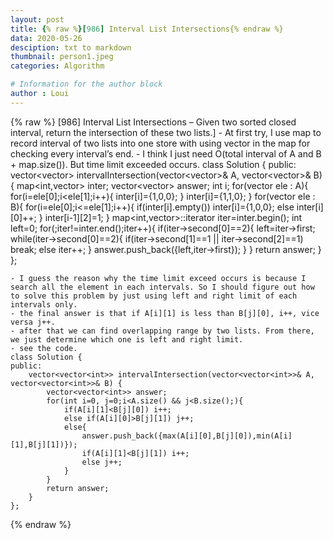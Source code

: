 ```yaml
---
layout: post
title: {% raw %}[986] Interval List Intersections{% endraw %}
data: 2020-05-26
desciption: txt to markdown
thumbnail: person1.jpeg
categories: Algorithm

# Information for the author block
author : Loui
---
```


{% raw %}
	﻿[986] Interval List Intersections – Given two sorted closed interval, return the intersection of these two lists.]
	- At first try, I use map to record interval of two lists into one store with using vector in the map for checking every interval’s end.
	- I think I just need O(total interval of A and B + map.size()). But time limit exceeded occurs.
	class Solution {
	public:
	    vector<vector<int>> intervalIntersection(vector<vector<int>>& A, vector<vector<int>>& B) {
	        map<int,vector<int>> inter;
	        vector<vector<int>> answer;
	        int i;
	        for(vector<int> ele : A){
	            for(i=ele[0];i<ele[1];i++){
	                inter[i]={1,0,0};
	            }
	            inter[i]={1,1,0};
	        }
	        for(vector<int> ele : B){
	            for(i=ele[0];i<=ele[1];i++){
	                if(inter[i].empty()) inter[i]={1,0,0};
	                else inter[i][0]++;
	            }
	            inter[i-1][2]=1;
	        }
	        map<int,vector<int>>::iterator iter=inter.begin();
	        int left=0;
	        for(;iter!=inter.end();iter++){
	            if(iter->second[0]==2){
	                left=iter->first;
	                while(iter->second[0]==2){
	                    if(iter->second[1]==1 || iter->second[2]==1)
	                        break;
	                    else iter++;
	                }
	                answer.push_back({left,iter->first});
	            }
	        }
	        return answer;
	    }
	};
	
	- I guess the reason why the time limit exceed occurs is because I search all the element in each intervals. So I should figure out how to solve this problem by just using left and right limit of each intervals only.
	- the final answer is that if A[i][1] is less than B[j][0], i++, vice versa j++.
	- after that we can find overlapping range by two lists. From there, we just determine which one is left and right limit.
	- see the code.
	class Solution {
	public:
	    vector<vector<int>> intervalIntersection(vector<vector<int>>& A, vector<vector<int>>& B) {
	        vector<vector<int>> answer;
	        for(int i=0, j=0;i<A.size() && j<B.size();){
	            if(A[i][1]<B[j][0]) i++;
	            else if(A[i][0]>B[j][1]) j++;
	            else{
	                answer.push_back({max(A[i][0],B[j][0]),min(A[i][1],B[j][1])});
	                if(A[i][1]<B[j][1]) i++;
	                else j++;
	            }
	        }
	        return answer;
	    }
	};
	
{% endraw %}
